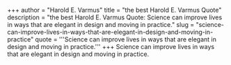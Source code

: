+++
author = "Harold E. Varmus"
title = "the best Harold E. Varmus Quote"
description = "the best Harold E. Varmus Quote: Science can improve lives in ways that are elegant in design and moving in practice."
slug = "science-can-improve-lives-in-ways-that-are-elegant-in-design-and-moving-in-practice"
quote = '''Science can improve lives in ways that are elegant in design and moving in practice.'''
+++
Science can improve lives in ways that are elegant in design and moving in practice.
